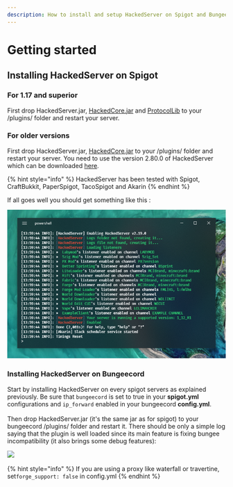 ```yaml
---
description: How to install and setup HackedServer on Spigot and Bungeecord?
---
```


# Getting started

## Installing HackedServer on Spigot

### For 1.17 and superior

First drop HackedServer.jar, [HackedCore.jar](https://www.spigotmc.org/resources/hackedcore-hackedserver-library.68979/) and [ProtocolLib](https://www.spigotmc.org/resources/protocollib.1997/) to your /plugins/ folder and restart your server.

### For older versions

First drop HackedServer.jar, [HackedCore.jar](https://www.spigotmc.org/resources/hackedcore-hackedserver-library.68979/) to your /plugins/ folder and restart your server. You need to use the version 2.80.0 of HackedServer which can be downloaded [here](https://www.spigotmc.org/resources/%E2%80%8D%E2%9C%85-25-%E2%98%A0%EF%B8%8F-hackedserver-mods-clients-detector.46485/download?version=401048).&#x20;

{% hint style="info" %}
&#x20;HackedServer has been tested with Spigot, CraftBukkit, PaperSpigot, TacoSpigot and Akarin
{% endhint %}

If all goes well you should get something like this :

![](.gitbook/assets/logs.png)

### Installing HackedServer on Bungeecord

Start by installing HackedServer on every spigot servers as explained previously. Be sure that `bungeecord` is set to true in your **spigot.yml** configurations and `ip_forward` enabled in your bungeecord **config.yml**.\
\
Then drop HackedServer.jar (it's the same jar as for spigot) to your bungeecord /plugins/ folder and restart it. There should be only a simple log saying that the plugin is well loaded since its main feature is fixing bungee incompatibility (it also brings some debug features):

![](.gitbook/assets/logs\_bungee.png)

{% hint style="info" %}
If you are using a proxy like waterfall or travertine, set`forge_support: false` in config.yml
{% endhint %}

